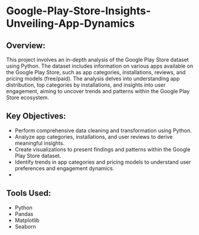 # Google-Play-Store-Insights-Unveiling-App-Dynamics

## Overview:

This project involves an in-depth analysis of the Google Play Store dataset using Python. The dataset includes information on various apps available on the Google Play Store, such as app categories, installations, reviews, and pricing models (free/paid). The analysis delves into understanding app distribution, top categories by installations, and insights into user engagement, aiming to uncover trends and patterns within the Google Play Store ecosystem.

## Key Objectives:

- Perform comprehensive data cleaning and transformation using Python.
- Analyze app categories, installations, and user reviews to derive meaningful insights.
- Create visualizations to present findings and patterns within the Google Play Store dataset.
- Identify trends in app categories and pricing models to understand user preferences and engagement dynamics.
- 
## Tools Used: 

- Python
- Pandas
- Matplotlib
- Seaborn
